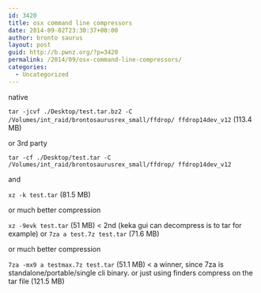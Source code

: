 ```yaml
---
id: 3420
title: osx command line compressors
date: 2014-09-02T23:30:37+00:00
author: bronto saurus
layout: post
guid: http://b.pwnz.org/?p=3420
permalink: /2014/09/osx-command-line-compressors/
categories:
  - Uncategorized
---
```

native

`tar -jcvf ./Desktop/test.tar.bz2 -C /Volumes/int_raid/brontosaurusrex_small/ffdrop/ ffdrop14dev_v12` (113.4 MB)

or 3rd party

`tar -cf ./Desktop/test.tar -C /Volumes/int_raid/brontosaurusrex_small/ffdrop/ ffdrop14dev_v12`
              
and
              
`xz -k test.tar` (81.5 MB)
              
or much better compression
              
`xz -9evk test.tar` (51 MB) < 2nd (keka gui can decompress is to tar for example) or `7za a test.7z test.tar` (71.6 MB)
              
or much better compression
              
`7za -mx9 a testmax.7z test.tar` (51.1 MB) < a winner, since 7za is standalone/portable/single cli binary. or just using finders compress on the tar file (121.5 MB)